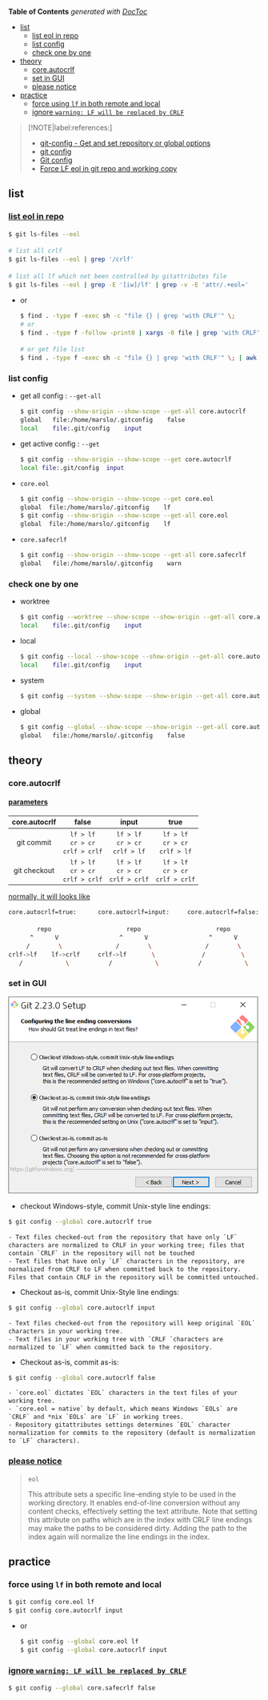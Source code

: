 <!-- START doctoc generated TOC please keep comment here to allow auto update -->
<!-- DON'T EDIT THIS SECTION, INSTEAD RE-RUN doctoc TO UPDATE -->
**Table of Contents**  *generated with [DocToc](https://github.com/thlorenz/doctoc)*

- [list](#list)
  - [list eol in repo](#list-eol-in-repo)
  - [list config](#list-config)
  - [check one by one](#check-one-by-one)
- [theory](#theory)
  - [core.autocrlf](#coreautocrlf)
  - [set in GUI](#set-in-gui)
  - [please notice](#please-notice)
- [practice](#practice)
  - [force using `lf` in both remote and local](#force-using-lf-in-both-remote-and-local)
  - [ignore `warning: LF will be replaced by CRLF`](#ignore-warning-lf-will-be-replaced-by-crlf)

<!-- END doctoc generated TOC please keep comment here to allow auto update -->

> [!NOTE|label:references:]
> - [git-config - Get and set repository or global options](https://git-scm.com/docs/git-config)
> - [git config](https://www.atlassian.com/git/tutorials/setting-up-a-repository/git-config)
> - [Git config](https://www.w3docs.com/learn-git/git-config.html)
> - [Force LF eol in git repo and working copy](https://stackoverflow.com/a/9977954/2940319)

## list
### [list eol in repo](https://stackoverflow.com/a/21822812/2940319)
```bash
$ git ls-files --eol

# list all crlf
$ git ls-files --eol | grep '/crlf'

# list all lf which not been controlled by gitattributes file
$ git ls-files --eol | grep -E '[iw]/lf' | grep -v -E 'attr/.+eol='
```

- or
  ```bash
  $ find . -type f -exec sh -c "file {} | grep 'with CRLF'" \;
  # or
  $ find . -type f -follow -print0 | xargs -0 file | grep 'with CRLF'

  # or get file list
  $ find . -type f -exec sh -c "file {} | grep 'with CRLF'" \; | awk -F':' '{print $1}'
  ```

### list config
- get all config : `--get-all`
  ```bash
  $ git config --show-origin --show-scope --get-all core.autocrlf
  global   file:/home/marslo/.gitconfig    false
  local    file:.git/config    input
  ```
- get active config : `--get`
  ```bash
  $ git config --show-origin --show-scope --get core.autocrlf
  local file:.git/config  input
  ```

- `core.eol`
  ```bash
  $ git config --show-origin --show-scope --get core.eol
  global  file:/home/marslo/.gitconfig    lf
  $ git config --show-origin --show-scope --get-all core.eol
  global  file:/home/marslo/.gitconfig    lf
  ```

- `core.safecrlf`
  ```bash
  $ git config --show-origin --show-scope --get-all core.safecrlf
  global   file:/home/marslo/.gitconfig    warn
  ```

### check one by one
- worktree
  ```bash
  $ git config --worktree --show-scope --show-origin --get-all core.autocrlf
  local    file:.git/config    input
  ```

- local
  ```bash
  $ git config --local --show-scope --show-origin --get-all core.autocrlf
  local    file:.git/config    input
  ```

- system
  ```bash
  $ git config --system --show-scope --show-origin --get-all core.autocrlf
  ```

- global
  ```bash
  $ git config --global --show-scope --show-origin --get-all core.autocrlf
  global   file:/home/marslo/.gitconfig    false
  ```

## theory
### core.autocrlf
#### [parameters](https://stackoverflow.com/a/41282375/2940319)
| core.autocrlf |                    false                   |                    input                    |                     true                    |
|:-------------:|:------------------------------------------:|:-------------------------------------------:|:-------------------------------------------:|
|   git commit  | `lf > lf` <br>`cr > cr` <br> `crlf > crlf` |  `lf > lf` <br> `cr > cr` <br> `crlf > lf`  |  `lf > lf` <br> `cr > cr` <br> `crlf > lf`  |
|  git checkout | `lf > lf` <br>`cr > cr` <br> `crlf > crlf` | `lf > lf` <br> `cr > cr` <br> `crlf > crlf` | `lf > lf` <br> `cr > cr` <br> `crlf > crlf` |

[normally, it will looks like](https://stackoverflow.com/a/20653073/2940319)
```bash
core.autocrlf=true:      core.autocrlf=input:     core.autocrlf=false:

        repo                     repo                     repo
      ^      V                 ^      V                 ^      V
     /        \               /        \               /        \
crlf->lf    lf->crlf     crlf->lf       \             /          \
   /            \           /            \           /            \
```

### set in GUI
![git line ending setup](../../screenshot/git/git-eol.png)
- checkout Windows-style, commit Unix-style line endings:
```bash
$ git config --global core.autocrlf true
```
    - Text files checked-out from the repository that have only `LF` characters are normalized to CRLF in your working tree; files that contain `CRLF` in the repository will not be touched
    - Text files that have only `LF` characters in the repository, are normalized from CRLF to LF when committed back to the repository. Files that contain CRLF in the repository will be committed untouched.

- Checkout as-is, commit Unix-Style line endings:
```bash
$ git config --global core.autocrlf input
```
    - Text files checked-out from the repository will keep original `EOL` characters in your working tree.
    - Text files in your working tree with `CRLF `characters are normalized to `LF` when committed back to the repository.

- Checkout as-is, commit as-is:
```bash
$ git config --global core.autocrlf false
```
    - `core.eol` dictates `EOL` characters in the text files of your working tree.
    - `core.eol = native` by default, which means Windows `EOLs` are `CRLF` and *nix `EOLs` are `LF` in working trees.
    - Repository gitattributes settings determines `EOL` character normalization for commits to the repository (default is normalization to `LF` characters).

### [please notice](https://git-scm.com/docs/gitattributes#gitattributes-Settostringvalueauto)
> `eol`
>
> This attribute sets a specific line-ending style to be used in the working directory. It enables end-of-line conversion without any content checks, effectively setting the text attribute. Note that setting this attribute on paths which are in the index with CRLF line endings may make the paths to be considered dirty. Adding the path to the index again will normalize the line endings in the index.

## practice
### force using `lf` in both remote and local
```bash
$ git config core.eol lf
$ git config core.autocrlf input
```
- or
  ```bash
  $ git config --global core.eol lf
  $ git config --global core.autocrlf input
  ```

### [ignore `warning: LF will be replaced by CRLF`](https://stackoverflow.com/a/17628353/2940319)
```bash
$ git config --global core.safecrlf false
```
